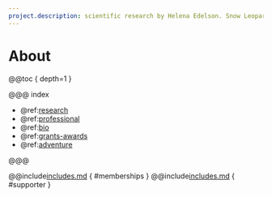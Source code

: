 ```yaml
---
project.description: scientific research by Helena Edelson. Snow Leopard conservation, complex adaptive systems, complexity science, AI, game theory, climate change, human-wildlife conflict, illegal wildlife trade, poaching, conflict zones, conservation biologist, using science and technology, massively scalable systems.
---
```

# About

@@toc { depth=1 }

@@@ index
 
* @ref:[research](index-research.md) 
* @ref:[professional](index-professional.md)
* @ref:[bio](bio.md)
* @ref:[grants-awards](grants-awards.md)
* @ref:[adventure](adventure.md)


@@@

@@include[includes.md](includes.md) { #memberships } 
@@include[includes.md](includes.md) { #supporter } 
